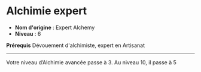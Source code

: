 # Alchimie expert

 * **Nom d'origine** : Expert Alchemy
 * **Niveau** : 6


<p><strong>Prérequis</strong> Dévouement d'alchimiste, expert en Artisanat</p>
<hr>
<p>Votre niveau d’Alchimie avancée passe à 3. Au niveau 10, il passe à 5</p>